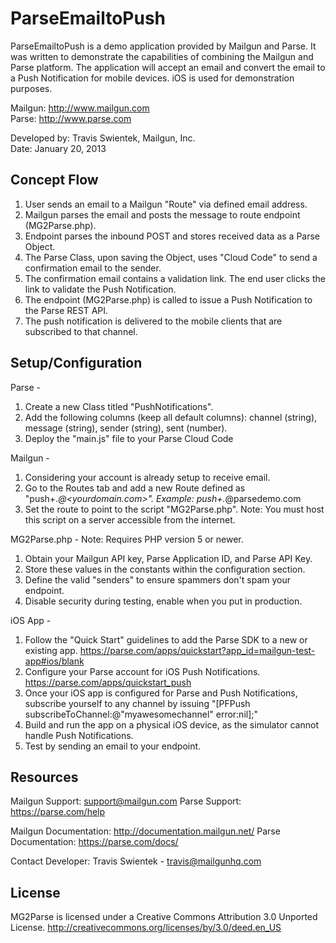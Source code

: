 ParseEmailtoPush
===========
ParseEmailtoPush is a demo application provided by Mailgun and Parse. It was written to demonstrate the capabilities of combining the Mailgun and Parse platform. The application will accept an email and convert the email to a Push Notification for mobile devices. iOS is used for demonstration purposes.

Mailgun: http://www.mailgun.com  
Parse: http://www.parse.com


Developed by: Travis Swientek, Mailgun, Inc.  
Date: January 20, 2013


Concept Flow
--------

1. User sends an email to a Mailgun "Route" via defined email address.
2. Mailgun parses the email and posts the message to route endpoint (MG2Parse.php). 
3. Endpoint parses the inbound POST and stores received data as a Parse Object.
4. The Parse Class, upon saving the Object, uses "Cloud Code" to send a confirmation email to the sender. 
5. The confirmation email contains a validation link. The end user clicks the link to validate the Push Notification. 
6. The endpoint (MG2Parse.php) is called to issue a Push Notification to the Parse REST API.
7. The push notification is delivered to the mobile clients that are subscribed to that channel.

Setup/Configuration
--------

Parse - 
1. Create a new Class titled "PushNotifications". 
2. Add the following columns (keep all default columns): channel (string), message (string), sender (string), sent (number). 
3. Deploy the "main.js" file to your Parse Cloud Code

Mailgun - 
1. Considering your account is already setup to receive email. 
2. Go to the Routes tab and add a new Route defined as "push+.*@<yourdomain.com>". Example: push+.*@parsedemo.com
3. Set the route to point to the script "MG2Parse.php". Note: You must host this script on a server accessible from the internet. 

MG2Parse.php - 
Note: Requires PHP version 5 or newer.
1. Obtain your Mailgun API key, Parse Application ID, and Parse API Key.
2. Store these values in the constants within the configuration section. 
3. Define the valid "senders" to ensure spammers don't spam your endpoint. 
4. Disable security during testing, enable when you put in production. 

iOS App - 
1. Follow the "Quick Start" guidelines to add the Parse SDK to a new or existing app. https://parse.com/apps/quickstart?app_id=mailgun-test-app#ios/blank
2. Configure your Parse account for iOS Push Notifications. https://parse.com/apps/quickstart_push
3. Once your iOS app is configured for Parse and Push Notifications, subscribe yourself to any channel by issuing "[PFPush subscribeToChannel:@"myawesomechannel" error:nil];"
4. Build and run the app on a physical iOS device, as the simulator cannot handle Push Notifications. 
5. Test by sending an email to your endpoint. 

Resources
-------
Mailgun Support: support@mailgun.com
Parse Support: https://parse.com/help

Mailgun Documentation: http://documentation.mailgun.net/
Parse Documentation: https://parse.com/docs/

Contact Developer: Travis Swientek - travis@mailgunhq.com

License
-------
MG2Parse is licensed under a Creative Commons Attribution 3.0 Unported License.
http://creativecommons.org/licenses/by/3.0/deed.en_US




